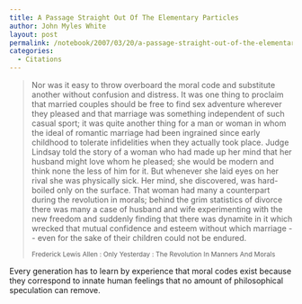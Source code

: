 ```yaml
---
title: A Passage Straight Out Of The Elementary Particles
author: John Myles White
layout: post
permalink: /notebook/2007/03/20/a-passage-straight-out-of-the-elementary-particles/
categories:
  - Citations
---
```


<blockquote>
<p>Nor was it easy to throw overboard the moral code and substitute another without confusion and distress. It was one thing to proclaim that married couples should be free to find sex adventure wherever they pleased and that marriage was something independent of such casual sport; it was quite another thing for a man or woman in whom the ideal of romantic marriage had been ingrained since early childhood to tolerate infidelities when they actually took place. Judge Lindsay told the story of a woman who had made up her mind that her husband might love whom he pleased; she would be modern and think none the less of him for it. But whenever she laid eyes on her rival she was physically sick. Her mind, she discovered, was hard-boiled only on the surface. That woman had many a counterpart during the revolution in morals; behind the grim statistics of divorce there was many a case of husband and wife experimenting with the new freedom and suddenly finding that there was dynamite in it which wrecked that mutual confidence and esteem without which marriage -- even for the sake of their children could not be endured.</p>

<small>Frederick Lewis Allen : Only Yesterday : The Revolution In Manners And Morals</small>
</blockquote>

Every generation has to learn by experience that moral codes exist because they correspond to innate human feelings that no amount of philosophical speculation can remove.
